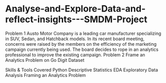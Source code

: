 # Analyse-and-Explore-Data-and-reflect-insights---SMDM-Project

Problem 1 Austo Motor Company is a leading car manufacturer specializing in SUV, Sedan, and Hatchback models. In its recent board meeting, concerns were raised by the members on the efficiency of the marketing campaign currently being used. The board decides to rope in an analytics professional to improve the existing campaign. Problem 2 Frame an Analytics Problem on Go Digit Dataset

Skills & Tools Covered
Python
Descriptive Statistics
EDA
Exploratory Data Analysis
Framing an Analytics Problem
